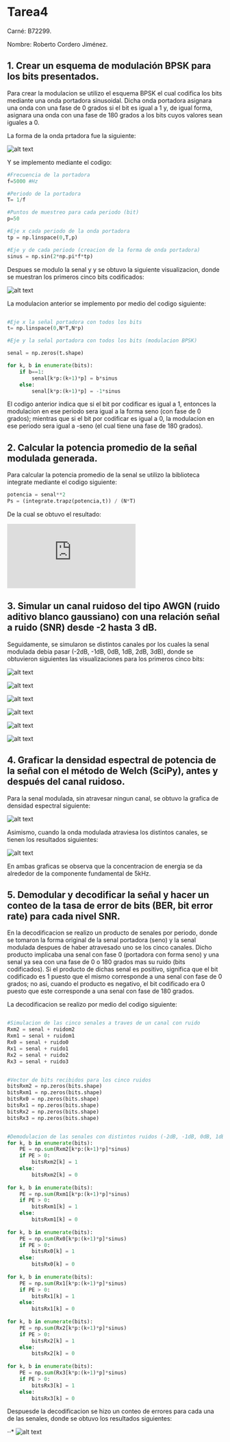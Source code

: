 # Tarea4

Carné: B72299.

Nombre: Roberto Cordero Jiménez.

## 1. Crear un esquema de modulación BPSK para los bits presentados.

Para crear la modulacion se utilizo el esquema BPSK el cual codifica los bits mediante una onda portadora sinusoidal. Dicha onda portadora asignara una onda con una fase de 0 grados si el bit es igual a 1 y, de igual forma, asignara una onda con una fase de 180 grados a los bits cuyos valores sean iguales a 0.

La forma de la onda prtadora fue la siguiente:

![alt text][Portadora]

[Portadora]: https://github.com/robercorde25/Tarea4/blob/master/Portadora.PNG "Logo Title Text 2"

Y se implemento mediante el codigo:

```python
#Frecuencia de la portadora
f=5000 #Hz

#Periodo de la portadora
T= 1/f

#Puntos de muestreo para cada periodo (bit)
p=50

#Eje x cada periodo de la onda portadora
tp = np.linspace(0,T,p)

#Eje y de cada periodo (creacion de la forma de onda portadora)
sinus = np.sin(2*np.pi*f*tp)
```

Despues se modulo la senal y y se obtuvo la siguiente visualizacion, donde se muestran los primeros cinco bits codificados:

![alt text][Modulada]

[Modulada]: https://github.com/robercorde25/Tarea4/blob/master/Modulada.PNG "Logo Title Text 2"

La modulacion anterior se implemento por medio del codigo siguiente:

```python

#Eje x la señal portadora con todos los bits
t= np.linspace(0,N*T,N*p)

#Eje y la señal portadora con todos los bits (modulacion BPSK)

senal = np.zeros(t.shape)

for k, b in enumerate(bits):
    if b==1:
        senal[k*p:(k+1)*p] = b*sinus
    else:
        senal[k*p:(k+1)*p] = -1*sinus

```

El codigo anterior indica que si el bit por codificar es igual a 1, entonces la modulacion en ese periodo sera igual a la forma seno (con fase de 0 grados); mientras que si el bit por codificar es igual a 0,  la modulacion en ese periodo sera igual a -seno (el cual tiene una fase de 180 grados).



## 2. Calcular la potencia promedio de la señal modulada generada.

Para calcular la potencia promedio de la senal se utilizo la biblioteca integrate mediante el codigo siguiente:


```python
potencia = senal**2
Ps = (integrate.trapz(potencia,t)) / (N*T)
```

De la cual se obtuvo el resultado: 

![alt text][Ec1]

[Ec1]: https://latex.codecogs.com/svg.latex?Ps%20=%200.49



## 3. Simular un canal ruidoso del tipo AWGN (ruido aditivo blanco gaussiano) con una relación señal a ruido (SNR) desde -2 hasta 3 dB.

Seguidamente, se simularon se distintos canales por los cuales la senal modulada debia pasar (-2dB, -1dB, 0dB, 1dB, 2dB, 3dB), donde se obtuvieron siguientes las visualizaciones para los primeros cinco bits:


![alt text][-2]

[-2]: https://github.com/robercorde25/Tarea4/blob/master/-2.PNG "Logo Title Text 2"


![alt text][-1]

[-1]: https://github.com/robercorde25/Tarea4/blob/master/-1.PNG "Logo Title Text 2"


![alt text][0]

[0]: https://github.com/robercorde25/Tarea4/blob/master/0.PNG "Logo Title Text 2"


![alt text][1]

[1]: https://github.com/robercorde25/Tarea4/blob/master/1.PNG "Logo Title Text 2"


![alt text][2]

[2]: https://github.com/robercorde25/Tarea4/blob/master/2.PNG "Logo Title Text 2"


![alt text][3]

[3]: https://github.com/robercorde25/Tarea4/blob/master/3.PNG "Logo Title Text 2"


## 4. Graficar la densidad espectral de potencia de la señal con el método de Welch (SciPy), antes y después del canal ruidoso.

Para la senal modulada, sin atravesar ningun canal, se obtuvo la grafica de densidad espectral siguiente:

![alt text][Den1]

[Den1]: https://github.com/robercorde25/Tarea4/blob/master/Den1.PNG "Logo Title Text 2"

Asimismo, cuando la onda modulada atraviesa los distintos canales, se tienen los resultados siguientes:

![alt text][Den2]

[Den2]: https://github.com/robercorde25/Tarea4/blob/master/Den2.PNG "Logo Title Text 2"

En ambas graficas se observa que la concentracion de energia se da alrededor de la componente fundamental de 5kHz.


## 5. Demodular y decodificar la señal y hacer un conteo de la tasa de error de bits (BER, bit error rate) para cada nivel SNR.

En la decodificacion se realizo un producto de senales por periodo, donde se tomaron la forma original de la senal portadora (seno) y la senal modulada despues de haber atravesado uno se los cinco canales. Dicho producto implicaba una senal con fase 0 (portadora con forma seno) y una senal ya sea con una fase de 0 o 180 grados mas su ruido (bits codificados). Si el producto de dichas senal es positivo, significa que el bit codificado es 1 puesto que el mismo corresponde a una senal con fase de 0 grados; no asi, cuando el producto es negativo, el bit codificado era 0 puesto que este corresponde a una senal con fase de 180 grados.

La decodificacion se realizo por medio del codigo siguiente:

```python

#Simulacion de las cinco senales a traves de un canal con ruido
Rxm2 = senal + ruidom2
Rxm1 = senal + ruidom1
Rx0 = senal + ruido0
Rx1 = senal + ruido1
Rx2 = senal + ruido2
Rx3 = senal + ruido3


#Vector de bits recibidos para los cinco ruidos
bitsRxm2 = np.zeros(bits.shape)
bitsRxm1 = np.zeros(bits.shape)
bitsRx0 = np.zeros(bits.shape)
bitsRx1 = np.zeros(bits.shape)
bitsRx2 = np.zeros(bits.shape)
bitsRx3 = np.zeros(bits.shape)


#Demodulacion de las senales con distintos ruidos (-2dB, -1dB, 0dB, 1dB, 2dB, 3dB).
for k, b in enumerate(bits):
    PE = np.sum(Rxm2[k*p:(k+1)*p]*sinus)
    if PE > 0:
        bitsRxm2[k] = 1
    else:
        bitsRxm2[k] = 0
        
for k, b in enumerate(bits):
    PE = np.sum(Rxm1[k*p:(k+1)*p]*sinus)
    if PE > 0:
        bitsRxm1[k] = 1
    else:
        bitsRxm1[k] = 0
        
for k, b in enumerate(bits):
    PE = np.sum(Rx0[k*p:(k+1)*p]*sinus)
    if PE > 0:
        bitsRx0[k] = 1
    else:
        bitsRx0[k] = 0
        
for k, b in enumerate(bits):
    PE = np.sum(Rx1[k*p:(k+1)*p]*sinus)
    if PE > 0:
        bitsRx1[k] = 1
    else:
        bitsRx1[k] = 0
        
for k, b in enumerate(bits):
    PE = np.sum(Rx2[k*p:(k+1)*p]*sinus)
    if PE > 0:
        bitsRx2[k] = 1
    else:
        bitsRx2[k] = 0
        
for k, b in enumerate(bits):
    PE = np.sum(Rx3[k*p:(k+1)*p]*sinus)
    if PE > 0:
        bitsRx3[k] = 1
    else:
        bitsRx3[k] = 0
```

Despuesde la decodificacion se hizo un conteo de errores para cada una de las senales, donde se obtuvo los resultados siguientes:

⋅⋅* ![alt text][Ec2]

[Ec2]: https://latex.codecogs.com/svg.latex?E_{-2dB}%20=%200% "Logo Title Text 2"
